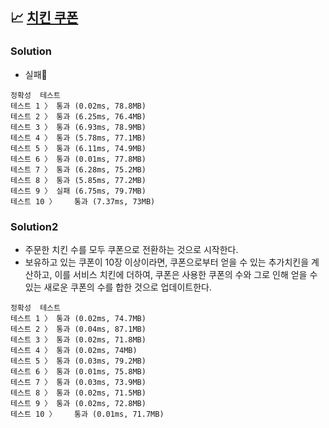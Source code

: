 ## 📈 [치킨 쿠폰](https://school.programmers.co.kr/learn/courses/30/lessons/120884)

### Solution

- 실패🥲

```text
정확성  테스트
테스트 1 〉	통과 (0.02ms, 78.8MB)
테스트 2 〉	통과 (6.25ms, 76.4MB)
테스트 3 〉	통과 (6.93ms, 78.9MB)
테스트 4 〉	통과 (5.78ms, 77.1MB)
테스트 5 〉	통과 (6.11ms, 74.9MB)
테스트 6 〉	통과 (0.01ms, 77.8MB)
테스트 7 〉	통과 (6.28ms, 75.2MB)
테스트 8 〉	통과 (5.85ms, 77.2MB)
테스트 9 〉	실패 (6.75ms, 79.7MB)
테스트 10 〉	통과 (7.37ms, 73MB)
```

### Solution2

- 주문한 치킨 수를 모두 쿠폰으로 전환하는 것으로 시작한다.
- 보유하고 있는 쿠폰이 10장 이상이라면, 쿠폰으로부터 얻을 수 있는 추가치킨을 계산하고, 이를 서비스 치킨에 더하여, 쿠폰은 사용한 쿠폰의 수와 그로 인해 얻을 수 있는 새로운 쿠폰의 수를 합한 것으로 업데이트한다.

```text
정확성  테스트
테스트 1 〉	통과 (0.02ms, 74.7MB)
테스트 2 〉	통과 (0.04ms, 87.1MB)
테스트 3 〉	통과 (0.02ms, 71.8MB)
테스트 4 〉	통과 (0.02ms, 74MB)
테스트 5 〉	통과 (0.03ms, 79.2MB)
테스트 6 〉	통과 (0.01ms, 75.8MB)
테스트 7 〉	통과 (0.03ms, 73.9MB)
테스트 8 〉	통과 (0.02ms, 71.5MB)
테스트 9 〉	통과 (0.02ms, 72.8MB)
테스트 10 〉	통과 (0.01ms, 71.7MB)
```